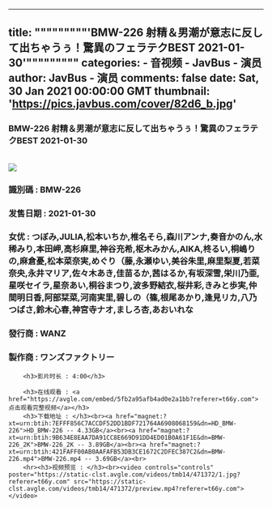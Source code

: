 
---
title: """""""""'BMW-226 射精＆男潮が意志に反して出ちゃうぅ！驚異のフェラテクBEST 2021-01-30'"""""""""
categories: 
    - 音视频
    - JavBus - 演员
author: JavBus - 演员
comments: false
date: Sat, 30 Jan 2021 00:00:00 GMT
thumbnail: 'https://pics.javbus.com/cover/82d6_b.jpg'
---

<div>   
<h3>BMW-226 射精＆男潮が意志に反して出ちゃうぅ！驚異のフェラテクBEST 2021-01-30</h3>
        <br>
        <img src="https://pics.javbus.com/cover/82d6_b.jpg" referrerpolicy="no-referrer">
        <h3>識別碼 : BMW-226</h3>
        <h3>发售日期 :  2021-01-30</h3>
        <h3>女优 : つぼみ,JULIA,松本いちか,椎名そら,森川アンナ,奏音かのん,水稀みり,本田岬,高杉麻里,神谷充希,枢木みかん,AIKA,柊るい,桐嶋りの,麻倉憂,松本菜奈実,めぐり（藤,永瀬ゆい,美谷朱里,麻里梨夏,若菜奈央,永井マリア,佐々木あき,佳苗るか,茜はるか,有坂深雪,栄川乃亜,星咲セイラ,星奈あい,桐谷まつり,波多野結衣,桜井彩,きみと歩実,仲間明日香,阿部栞菜,河南実里,碧しの（篠,根尾あかり,逢見リカ,八乃つばさ,鈴木心春,神宮寺ナオ,ましろ杏,あおいれな</h3>
        <h3>發行商 : WANZ</h3>
        <h3>製作商 : ワンズファクトリー</h3>
        
        <h3>影片时长 : 4:00</h3>
        
        <h3>在线观看 : <a href="https://avgle.com/embed/5fb2a95afb4ad0e2a1bb?referer=t66y.com">点击观看完整视频</a></h3>
        <h3>下载地址 : </h3><br><a href="magnet:?xt=urn:btih:7EFFF856C7ACCDF52DD1BDF721764A6908068159&dn=HD_BMW-226">HD_BMW-226 -- 4.33GB</a><br><a href="magnet:?xt=urn:btih:9B634E8EAA7DA91CC8E669D91DD4ED01B0A61F1E&dn=BMW-226_2K">BMW-226_2K -- 3.89GB</a><br><a href="magnet:?xt=urn:btih:421FAFF00AB0AAFAFB53DB3CE1672C2DFEC387C2&dn=BMW-226.mp4">BMW-226.mp4 -- 3.69GB</a><br>
        <hr><h3>视频预览 : </h3><br><video controls="controls" poster="https://static-clst.avgle.com/videos/tmb14/471372/1.jpg?referer=t66y.com" src="https://static-clst.avgle.com/videos/tmb14/471372/preview.mp4?referer=t66y.com"> </video>  
</div>
            